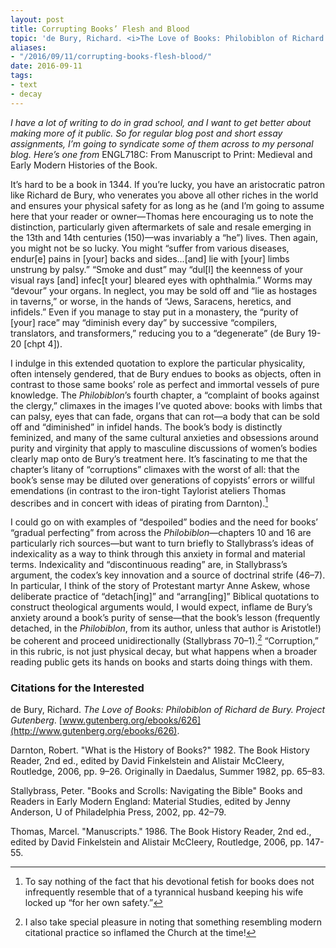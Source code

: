 ```yaml
---
layout: post
title: Corrupting Books’ Flesh and Blood
topic: 'de Bury, Richard. <i>The Love of Books: Philobiblon of Richard de Bury.</i> <i>Project Gutenberg</i>. <a href="http://www.gutenberg.org/ebooks/626">www.gutenberg.org/ebooks/626</a>.'
aliases: 
- "/2016/09/11/corrupting-books-flesh-blood/"
date: 2016-09-11
tags:
- text
- decay
---
```


*I have a lot of writing to do in grad school, and I want to get better about making more of it public. So for regular blog post and short essay assignments, I’m going to syndicate some of them across to my personal blog. Here’s one from* ENGL718C: From Manuscript to Print: Medieval and Early Modern Histories of the Book.

<!--more-->

It’s hard to be a book in 1344. If you’re lucky, you have an aristocratic patron like Richard de Bury, who venerates you above all other riches in the world and ensures your physical safety for as long as he (and I’m going to assume here that your reader or owner—Thomas here encouraging us to note the distinction, particularly given aftermarkets of sale and resale emerging in the 13th and 14th centuries (150)—was invariably a “he”) lives. Then again, you might not be so lucky. You might “suffer from various diseases, endur[e] pains in [your] backs and sides...[and] lie with [your] limbs unstrung by palsy.” “Smoke and dust” may “dul[l] the keenness of your visual rays [and] infec[t your] bleared eyes with ophthalmia.” Worms may “devour” your organs. In neglect, you may be sold off and “lie as hostages in taverns,” or worse, in the hands of “Jews, Saracens, heretics, and infidels.” Even if you manage to stay put in a monastery, the “purity of [your] race” may “diminish every day” by successive “compilers, translators, and transformers,” reducing you to a “degenerate” (de Bury 19-20 [chpt 4]).

I indulge in this extended quotation to explore the particular physicality, often intensely gendered, that de Bury endues to books as objects, often in contrast to those same books’ role as perfect and immortal vessels of pure knowledge. The *Philobiblon*’s fourth chapter, a “complaint of books against the clergy,” climaxes in the images I’ve quoted above: books with limbs that can palsy, eyes that can fade, organs that can rot—a body that can be sold off and “diminished” in infidel hands. The book’s body is distinctly feminized, and many of the same cultural anxieties and obsessions around purity and virginity that apply to masculine discussions of women’s bodies clearly map onto de Bury’s treatment here. It’s fascinating to me that the chapter’s litany of “corruptions” climaxes with the worst of all: that the book’s sense may be diluted over generations of copyists’ errors or willful emendations (in contrast to the iron-tight Taylorist ateliers Thomas describes and in concert with ideas of pirating from Darnton).[^1]

I could go on with examples of “despoiled” bodies and the need for books’ “gradual perfecting” from across the *Philobiblon*—chapters 10 and 16 are particularly rich sources—but want to turn briefly to Stallybrass’s ideas of indexicality as a way to think through this anxiety in formal and material terms. Indexicality and “discontinuous reading” are, in Stallybrass’s argument, the codex’s key innovation and a source of doctrinal strife (46–7). In particular, I think of the story of Protestant martyr Anne Askew, whose deliberate practice of “detach[ing]” and “arrang[ing]” Biblical quotations to construct theological arguments would, I would expect, inflame de Bury’s anxiety around a book’s purity of sense—that the book’s lesson (frequently detached, in the *Philobiblon*, from its author, unless that author is Aristotle!) be coherent and proceed unidirectionally (Stallybrass 70–1).[^2] “Corruption,” in this rubric, is not just physical decay, but what happens when a broader reading public gets its hands on books and starts doing things with them.

[^1]: To say nothing of the fact that his devotional fetish for books does not infrequently resemble that of a tyrannical husband keeping his wife locked up “for her own safety.”

[^2]: I also take special pleasure in noting that something resembling modern citational practice so inflamed the Church at the time!

### Citations for the Interested

de Bury, Richard. *The Love of Books: Philobiblon of Richard de Bury.* *Project Gutenberg*. [www.gutenberg.org/ebooks/626](http://www.gutenberg.org/ebooks/626).

Darnton, Robert. "What is the History of Books?" 1982. The Book History Reader, 2nd ed., edited by David Finkelstein and Alistair McCleery, Routledge, 2006, pp. 9–26. Originally in Daedalus, Summer 1982, pp. 65–83.

Stallybrass, Peter. "Books and Scrolls: Navigating the Bible" Books and Readers in Early Modern England: Material Studies, edited by Jenny Anderson, U of Philadelphia Press, 2002, pp. 42–79.

Thomas, Marcel. "Manuscripts." 1986. The Book History Reader, 2nd ed., edited by David Finkelstein and Alistair McCleery, Routledge, 2006, pp. 147-55.
